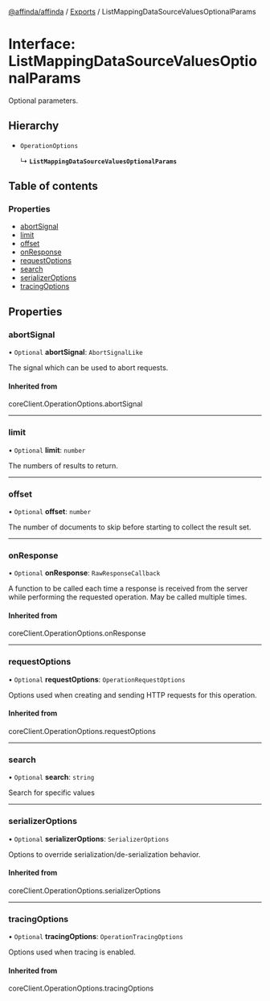 [@affinda/affinda](../README.md) / [Exports](../modules.md) / ListMappingDataSourceValuesOptionalParams

# Interface: ListMappingDataSourceValuesOptionalParams

Optional parameters.

## Hierarchy

- `OperationOptions`

  ↳ **`ListMappingDataSourceValuesOptionalParams`**

## Table of contents

### Properties

- [abortSignal](ListMappingDataSourceValuesOptionalParams.md#abortsignal)
- [limit](ListMappingDataSourceValuesOptionalParams.md#limit)
- [offset](ListMappingDataSourceValuesOptionalParams.md#offset)
- [onResponse](ListMappingDataSourceValuesOptionalParams.md#onresponse)
- [requestOptions](ListMappingDataSourceValuesOptionalParams.md#requestoptions)
- [search](ListMappingDataSourceValuesOptionalParams.md#search)
- [serializerOptions](ListMappingDataSourceValuesOptionalParams.md#serializeroptions)
- [tracingOptions](ListMappingDataSourceValuesOptionalParams.md#tracingoptions)

## Properties

### abortSignal

• `Optional` **abortSignal**: `AbortSignalLike`

The signal which can be used to abort requests.

#### Inherited from

coreClient.OperationOptions.abortSignal

___

### limit

• `Optional` **limit**: `number`

The numbers of results to return.

___

### offset

• `Optional` **offset**: `number`

The number of documents to skip before starting to collect the result set.

___

### onResponse

• `Optional` **onResponse**: `RawResponseCallback`

A function to be called each time a response is received from the server
while performing the requested operation.
May be called multiple times.

#### Inherited from

coreClient.OperationOptions.onResponse

___

### requestOptions

• `Optional` **requestOptions**: `OperationRequestOptions`

Options used when creating and sending HTTP requests for this operation.

#### Inherited from

coreClient.OperationOptions.requestOptions

___

### search

• `Optional` **search**: `string`

Search for specific values

___

### serializerOptions

• `Optional` **serializerOptions**: `SerializerOptions`

Options to override serialization/de-serialization behavior.

#### Inherited from

coreClient.OperationOptions.serializerOptions

___

### tracingOptions

• `Optional` **tracingOptions**: `OperationTracingOptions`

Options used when tracing is enabled.

#### Inherited from

coreClient.OperationOptions.tracingOptions
